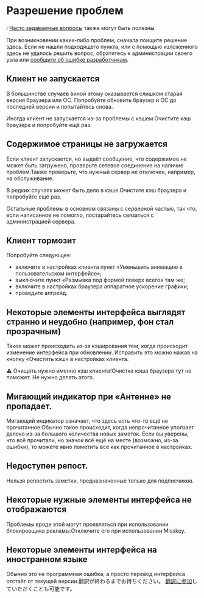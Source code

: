 # Разрешение проблем
<div class="info">ℹ️ <a href="./faq">Часто задаваемые вопросы</a> также могут быть полезны.</div>

При возникновении каких-либо проблем, сначала поищите решение здесь. Если не нашли подходящего пункта, или с помощью изложенного здесь не удалось решить вопрос, обратитесь к администрации своего узла или [сообщите об ошибке разработчикам](./report-issue).

## Клиент не запускается
В большинстве случаев виной этому оказывается слишком старая версия браузера или ОС. Попробуйте обновить браузер и ОС до последней версии и попытайтесь снова.

Иногда клиент не запускается из-за проблемы с кэшем.Очистите кэш браузера и попробуйте ещё раз.

## Содержимое страницы не загружается
Если клиент запускается, но выдаёт сообщение, что содержимое не может быть загружено, проверьте сетевое соединение на наличие проблем.Также проверьте, что нужный сервер не отключен, например, на обслуживание.

В редких случаях может быть дело в кэше.Очистите кэш браузера и попробуйте ещё раз.

Остальные проблемы в основном связаны с серверной частью, так что, если написанное не помогло, постарайтесь связаться с администрацией сервера.

## Клиент тормозит
Попробуйте следующее:

- включите в настройках клиента пункт «Уменьшить анимацию в пользовательском интерфейсе»;
- выключите пункт «Размывка под формой поверх всего» там же;
- включите в настройках браузера аппаратное ускорение графики;
- проведите апгрейд.

## Некоторые элементы интерфейса выглядят странно и неудобно (например, фон стал прозрачным)
Такое может происходить из-за кэширования тем, когда происходит изменение интерфейса при обновлении. Исправить это можно нажав на кнопку «Очистить кэш» в настройках клиента.
<div class="warn">⚠️ Очищать нужно именно кэш клиента!Очистка кэша браузера тут не поможет. Не нужно делать этого.</div>

## Мигающий индикатор при «Антенне» не пропадает.
Мигающий индикатор означает, что здесь есть что-то ещё не прочитанное.Обычно такое происходит, когда непрочитанное уползает далеко из-за большого количества новых заметок. Если вы уверены, что всё прочитали, но значок всё ещё на месте (возможно, из-за ошибки), то можете явно пометить всё как прочитанное в настройках.

## Недоступен репост.
Нельзя репостить заметки, предназначенные только для подписчиков.

## Некоторые нужные элементы интерфейса не отображаются
Проблемы вроде этой могут проявляться при использовании блокировщика рекламы.Отключите его при использовании Misskey.

## Некоторые элементы интерфейса на иностранном языке
Обычно это не программная ошибка, а просто перевод интерфейса отстаёт от текущей версии.翻訳が終わるまでお待ちください。 [翻訳に参加](./misskey)していただくことも可能です。
